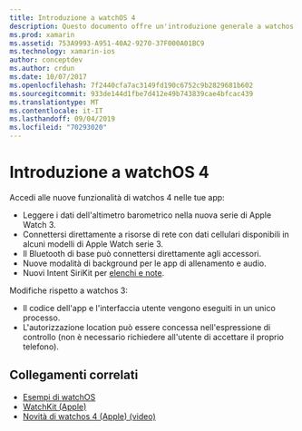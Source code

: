 ```yaml
---
title: Introduzione a watchOS 4
description: Questo documento offre un'introduzione generale a watchos 4, che descrive le nuove funzionalità ora disponibili per gli sviluppatori Novell.
ms.prod: xamarin
ms.assetid: 753A9993-A951-40A2-9270-37F000A01BC9
ms.technology: xamarin-ios
author: conceptdev
ms.author: crdun
ms.date: 10/07/2017
ms.openlocfilehash: 7f2440cfa7ac3149fd190c6752c9b2829681b602
ms.sourcegitcommit: 933de144d1fbe7d412e49b743839cae4bfcac439
ms.translationtype: MT
ms.contentlocale: it-IT
ms.lasthandoff: 09/04/2019
ms.locfileid: "70293020"
---
```

# <a name="introduction-to-watchos-4"></a>Introduzione a watchOS 4

Accedi alle nuove funzionalità di watchos 4 nelle tue app:

* Leggere i dati dell'altimetro barometrico nella nuova serie di Apple Watch 3.
* Connettersi direttamente a risorse di rete con dati cellulari disponibili in alcuni modelli di Apple Watch serie 3.
* Il Bluetooth di base può connettersi direttamente agli accessori.
* Nuove modalità di background per le app di allenamento e audio.
* Nuovi Intent SiriKit per [elenchi e note](~/ios/platform/introduction-to-ios11/sirikit.md).

Modifiche rispetto a watchos 3:

* Il codice dell'app e l'interfaccia utente vengono eseguiti in un unico processo.
* L'autorizzazione location può essere concessa nell'espressione di controllo (non è necessario richiedere all'utente di accettare il proprio telefono).

## <a name="related-links"></a>Collegamenti correlati

* [Esempi di watchOS](https://docs.microsoft.com/samples/browse/?products=xamarin&term=Xamarin.iOS+watchOS)
* [WatchKit (Apple)](https://developer.apple.com/documentation/watchkit)
* [Novità di watchos 4 (Apple) (video)](https://developer.apple.com/videos/play/wwdc2017/205/)
